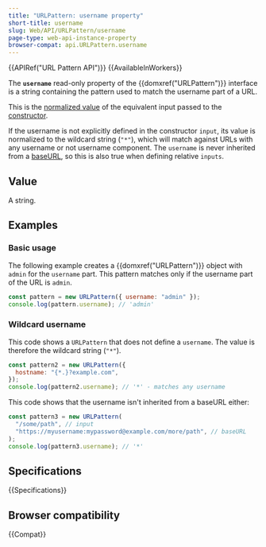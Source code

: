 ```yaml
---
title: "URLPattern: username property"
short-title: username
slug: Web/API/URLPattern/username
page-type: web-api-instance-property
browser-compat: api.URLPattern.username
---
```


{{APIRef("URL Pattern API")}} {{AvailableInWorkers}}

The **`username`** read-only property of the {{domxref("URLPattern")}} interface is a string containing the pattern used to match the username part of a URL.

This is the [normalized value](/en-US/docs/Web/API/URL_Pattern_API#pattern_normalization) of the equivalent input passed to the [constructor](/en-US/docs/Web/API/URLPattern/URLPattern).

If the username is not explicitly defined in the constructor `input`, its value is normalized to the wildcard string (`"*"`), which will match against URLs with any username or not username component.
The `username` is never inherited from a [baseURL](/en-US/docs/Web/API/URLPattern/URLPattern#baseurl), so this is also true when defining relative `inputs`.

## Value

A string.

## Examples

### Basic usage

The following example creates a {{domxref("URLPattern")}} object with `admin` for the `username` part.
This pattern matches only if the username part of the URL is `admin`.

```js
const pattern = new URLPattern({ username: "admin" });
console.log(pattern.username); // 'admin'
```

### Wildcard username

This code shows a `URLPattern` that does not define a `username`.
The value is therefore the wildcard string (`"*"`).

```js
const pattern2 = new URLPattern({
  hostname: "{*.}?example.com",
});
console.log(pattern2.username); // '*' - matches any username
```

This code shows that the username isn't inherited from a baseURL either:

```js
const pattern3 = new URLPattern(
  "/some/path", // input
  "https://myusername:mypassword@example.com/more/path", // baseURL
);
console.log(pattern3.username); // '*'
```

## Specifications

{{Specifications}}

## Browser compatibility

{{Compat}}
